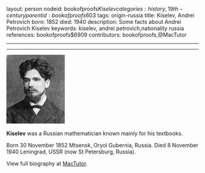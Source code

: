layout: person
nodeid: bookofproofs$Kiselev
categories: history,19th-century
parentid: bookofproofs$603
tags: origin-russia
title: Kiselev, Andrei Petrovich
born: 1852
died: 1940
description: Some facts about Andrei Petrovich Kiselev
keywords: kiselev, andrei petrovich,nationality russia
references: bookofproofs$6909
contributors: bookofproofs,@MacTutor

---


---

![Kiselev.jpg](https://github.com/bookofproofs/bookofproofs.github.io/blob/main/_sources/_assets/images/portraits/Kiselev.jpg?raw=true)

**Kiselev** was a Russian mathematician known mainly for his textbooks.

Born 30 November 1852 Mtsensk, Oryol Gubernia, Russia. Died 8 November 1940 Leningrad, USSR (now St Petersburg, Russia).


View full biography at [MacTutor](https://mathshistory.st-andrews.ac.uk/Biographies/Kiselev/).